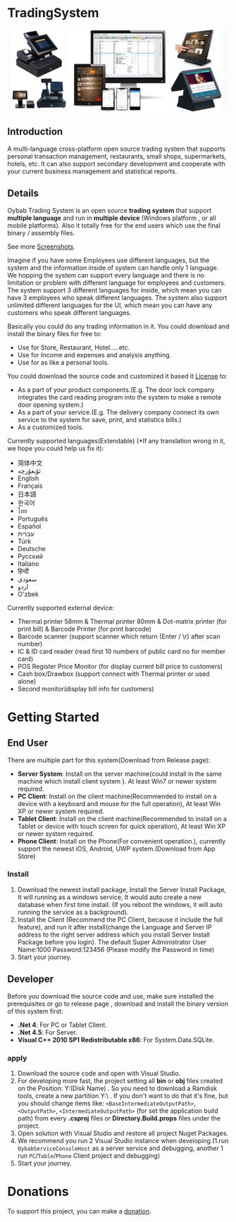 # TradingSystem

<img src="banner.jpg" alt="Oybab Trading System banner">

## Introduction

A multi-language cross-platform open source trading system that supports personal transaction management, restaurants, small shops, supermarkets, hotels, etc. It can also support secondary development and cooperate with your current business management and statistical reports.

## Details

Oybab Trading System is an open source **trading system** that support **multiple language** and run in **multiple device** (Windows platform , or all mobile platforms). Also it totally free for the end users which use the final binary / assembly files.

See more [Screenshots](https://oybab.net/Screenshots.html).

Imagine if you have some Employees use different languages, but the system and the information inside of system can handle only 1 language. We hopping the system can support every language and there is no limitation or problem with different language for employees and customers. The system support 3 different languages for inside, which mean you can have 3 employees who speak different languages. The system also support unlimited different languages for the UI, which mean you can have any customers who speak different languages.

Basically you could do any trading information in it. 
You could download and install the binary files for free to:
 - Use for Store, Restaurant, Hotel.....etc.
 - Use for Income and expenses and analysis anything.
 - Use for as like a personal tools.
 
You could download the source code and customized it based it [License](https://oybab.net/license.html) to:
 - As a part of your product components.(E.g. The door lock company integrates the card reading program into the system to make a remote door opening system.)
 - As a part of your service.(E.g. The delivery company connect its own service to the system for save, print, and statistics bills.)
 - As a customized tools.

 Currently supported languages(Extendable)   (*If any translation wrong in it, we hope you could help us fix it):
 - 简体中文
 - ئۇيغۇرچە
 - English
 - Français
 - 日本語
 - 한국어
 - ไทย
 - Português
 - Español
 - עִברִית
 - Türk
 - Deutsche
 - Русский
 - Italiano
 - हिन्दी
 - سعودي
 - اردو
 - O'zbek


Currently supported external device:
 - Thermal printer 58mm & Thermal printer 80mm & Dot-matrix printer (for print bill) & Barcode Printer (for print barcode)
 - Barcode scanner (support scanner which return (Enter / \r) after scan number)
 - IC & ID card reader (read first 10 numbers of public card no for member card)
 - POS Register Price Monitor (for display current bill price to customers)
 - Cash box/Drawbox (support connect with Thermal printer or used alone)
 - Second monitor(display bill info for customers)


# Getting Started


## End User

There are multiple part for this system(Download from Release page):
 - **Server System**: Install on the server machine(could install in the same machine which install client system ). At least Win7 or newer system required.
 - **PC Client**: Install on the client machine(Recommended to install on a device with a keyboard and mouse for the full operation), At least Win XP or newer system required.
 - **Tablet Client**: Install on the client machine(Recommended to install on a Tablet or device with touch screen for quick operation), At least Win XP or newer system required.
 - **Phone Client**: Install on the Phone(For convenient operation.), currently support the newest iOS, Android, UWP system.(Download from App Store)

### Install

 1. Download the newest install package, Install the Server Install Package, It will running as a windows service, It would auto create a new database when first time install. (If you reboot the windows, it will auto running the service as a background).
 2. Install the Client (Recommend the PC Client, because it include the full feature), and run it after install(change the Language and Server IP address to the right server address which you install Server Install Package before you login).
 The default Super Administrator User Name:1000   Password:123456     (Please modify the Password in time)
 3. Start your journey.



## Developer

Before you download the source code and use, make sure installed the prerequisites or go to release page , download and install the binary version of this system first:
 - **.Net 4**: For PC or Tablet Client.
 - **.Net 4.5**: For Server.
 - **Visual C++ 2010 SP1 Redistributable x86**: For System.Data.SQLite.

### apply

 1. Download the source code and open with Visual Studio.
 2. For developing more fast, the project setting all **bin** or **obj** files created on the Position: Y:\(Disk Name)  . So you need to download a Ramdisk tools, create a new partition Y:\  . If you don't want to do that it's fine, but you should change items like: `<BaseIntermediateOutputPath>`, `<OutputPath>`, `<IntermediateOutputPath>` (for set the application build path) from every **.csproj** files or **Directory.Build.props** files under the project.
 3. Open solution with Visual Studio and restore all project Nuget Packages.
 4. We recommend you run 2 Visual Studio instance when developing.(1.run `OybabServiceConsoleHost` as a server service and debugging, another 1 run `PC`/`Table`/`Phone` Client project and debugging)
 5. Start your journey.



# Donations

To support this project, you can make a [donation](https://oybab.net/tradingsystem/donate).
